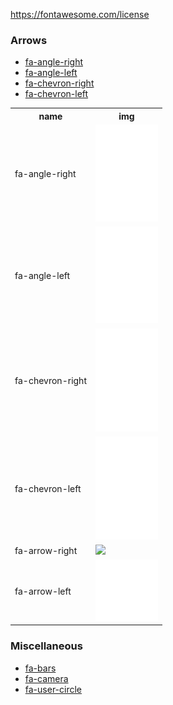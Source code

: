https://fontawesome.com/license

### Arrows
* [fa-angle-right](https://fontawesome.com/icons/angle-right?style=solid)
* [fa-angle-left](https://fontawesome.com/icons/angle-left?style=solid)
* [fa-chevron-right](https://fontawesome.com/icons/chevron-right?style=solid)
* [fa-chevron-left](https://fontawesome.com/icons/chevron-left?style=solid)

<table>
  <tr>
      <th>name</th>
      <th width="100px">img</th>
  </tr>
  <tr>
    <td>fa-angle-right</td>
    <td><img src="./fa-angle-right.png"/></td>
  </tr>
  <tr>
    <td>fa-angle-left</td>
    <td><img src="./fa-angle-left.png"/></td>
  </tr>
  <tr>
    <td>fa-chevron-right</td>
    <td><img src="./fa-chevron-right.png"/></td>
  </tr>
  <tr>
    <td>fa-chevron-left</td>
    <td><img src="./fa-chevron-left.png"/></td>
  </tr>
  <tr>
    <td>fa-arrow-right</td>
    <td><img src="./fa-arrow-right.png"/></td>
  </tr>
  <tr>
    <td>fa-arrow-left</td>
    <td><img src="./fa-arrow-left.png"/></td>
  </tr>
 </table>
  

### Miscellaneous
* [fa-bars](https://fontawesome.com/icons/bars?style=solid)
* [fa-camera](https://fontawesome.com/icons/camera?style=solid)
* [fa-user-circle](https://fontawesome.com/icons/user-circle?style=solid)

